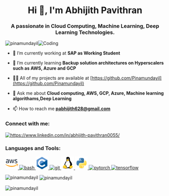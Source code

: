 <h1 align="center">Hi 👋, I'm Abhijith Pavithran</h1>
<h3 align="center">A passionate in Cloud Computing, Machine Learning, Deep Learning Technologies.</h3>
<img align="right" alt="Coding" width="400" src="https://miro.medium.com/v2/resize:fit:1400/1*TlbU0F-waQf7_zOfhUNldQ.gif">

<p align="left"> <img src="https://komarev.com/ghpvc/?username=pinamundayil&label=Profile%20views&color=0e75b6&style=flat" alt="pinamundayil" /> </p>

- 🔭 I’m currently working at  **SAP as Working Student**

- 🌱 I’m currently learning **Backup solution architectures on Hyperscalers such as AWS, Azure and GCP**

- 👨‍💻 All of my projects are available at [https://github.com/Pinamundayil](https://github.com/Pinamundayil)

- 💬 Ask me about **Cloud computing, AWS, GCP, Azure, Machine learning algorithams,Deep Learning**

- 📫 How to reach me **pabhijith628@gmail.com**

<h3 align="left">Connect with me:</h3>
<p align="left">
<a href="https://linkedin.com/in/https://www.linkedin.com/in/abhijith-pavithran0055/" target="blank"><img align="center" src="https://raw.githubusercontent.com/rahuldkjain/github-profile-readme-generator/master/src/images/icons/Social/linked-in-alt.svg" alt="https://www.linkedin.com/in/abhijith-pavithran0055/" height="30" width="40" /></a>
</p>

<h3 align="left">Languages and Tools:</h3>
<p align="left"> <a href="https://aws.amazon.com" target="_blank" rel="noreferrer"> <img src="https://raw.githubusercontent.com/devicons/devicon/master/icons/amazonwebservices/amazonwebservices-original-wordmark.svg" alt="aws" width="40" height="40"/> </a> <a href="https://www.gnu.org/software/bash/" target="_blank" rel="noreferrer"> <img src="https://www.vectorlogo.zone/logos/gnu_bash/gnu_bash-icon.svg" alt="bash" width="40" height="40"/> </a> <a href="https://www.cprogramming.com/" target="_blank" rel="noreferrer"> <img src="https://raw.githubusercontent.com/devicons/devicon/master/icons/c/c-original.svg" alt="c" width="40" height="40"/> </a> <a href="https://git-scm.com/" target="_blank" rel="noreferrer"> <img src="https://www.vectorlogo.zone/logos/git-scm/git-scm-icon.svg" alt="git" width="40" height="40"/> </a> <a href="https://www.linux.org/" target="_blank" rel="noreferrer"> <img src="https://raw.githubusercontent.com/devicons/devicon/master/icons/linux/linux-original.svg" alt="linux" width="40" height="40"/> </a> <a href="https://www.python.org" target="_blank" rel="noreferrer"> <img src="https://raw.githubusercontent.com/devicons/devicon/master/icons/python/python-original.svg" alt="python" width="40" height="40"/> </a> <a href="https://pytorch.org/" target="_blank" rel="noreferrer"> <img src="https://www.vectorlogo.zone/logos/pytorch/pytorch-icon.svg" alt="pytorch" width="40" height="40"/> </a> <a href="https://www.tensorflow.org" target="_blank" rel="noreferrer"> <img src="https://www.vectorlogo.zone/logos/tensorflow/tensorflow-icon.svg" alt="tensorflow" width="40" height="40"/> </a> </p>

<p><img align="left" src="https://github-readme-stats.vercel.app/api/top-langs?username=pinamundayil&show_icons=true&locale=en&layout=compact" alt="pinamundayil" /></p>

<p>&nbsp;<img align="center" src="https://github-readme-stats.vercel.app/api?username=pinamundayil&show_icons=true&locale=en" alt="pinamundayil" /></p>

<p><img align="center" src="https://github-readme-streak-stats.herokuapp.com/?user=pinamundayil&" alt="pinamundayil" /></p>
